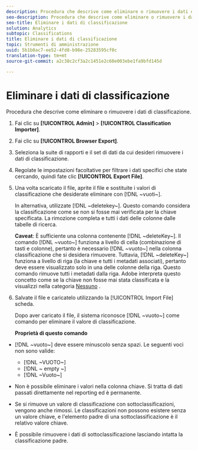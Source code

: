 ```yaml
---
description: Procedura che descrive come eliminare o rimuovere i dati di classificazione.
seo-description: Procedura che descrive come eliminare o rimuovere i dati di classificazione.
seo-title: Eliminare i dati di classificazione
solution: Analytics
subtopic: Classifications
title: Eliminare i dati di classificazione
topic: Strumenti di amministrazione
uuid: 5b1b0ac7-ee52-4fd8-b98e-25283595cf0c
translation-type: tm+mt
source-git-commit: a2c38c2cf3a2c1451e2c60e003ebe1fa9bfd145d

---
```



# Eliminare i dati di classificazione

Procedura che descrive come eliminare o rimuovere i dati di classificazione.

1. Fai clic su **[!UICONTROL Admin]** &gt; **[!UICONTROL Classification Importer]**.
1. Fai clic su **[!UICONTROL Browser Export]**.
1. Seleziona la suite di rapporti e il set di dati da cui desideri rimuovere i dati di classificazione.
1. Regolate le impostazioni facoltative per filtrare i dati specifici che state cercando, quindi fate clic **[!UICONTROL Export File]**.
1. Una volta scaricato il file, aprite il file e sostituite i valori di classificazione che desiderate eliminare con [!DNL ~vuoti~].

   In alternativa, utilizzate [!DNL ~deletekey~]. Questo comando considera la classificazione come se non si fosse mai verificata per la chiave specificata. La rimozione completa e tutti i dati delle colonne dalle tabelle di ricerca.

   **Caveat**: È sufficiente una colonna contenente [!DNL ~deleteKey~]. Il comando [!DNL ~vuoto~] funziona a livello di cella (combinazione di tasti e colonne), pertanto è necessario [!DNL ~vuoto~] nella colonna classificazione che si desidera rimuovere. Tuttavia, [!DNL ~deleteKey~] funziona a livello di riga (la chiave e tutti i metadati associati), pertanto deve essere visualizzato solo in una delle colonne della riga. Questo comando rimuove tutti i metadati dalla riga. Adobe interpreta questo concetto come se la chiave non fosse mai stata classificata e la visualizzi nella categoria [Nessuno](../../../components/c-classifications2/c-classifications-importer/nonclassified-keys.md#concept_233E51DDF3084FF7B7EA89381C73C5FF) .

1. Salvate il file e caricatelo utilizzando la [!UICONTROL Import File] scheda.

   Dopo aver caricato il file, il sistema riconosce [!DNL ~vuoto~] come comando per eliminare il valore di classificazione.

   **Proprietà di questo comando**

* [!DNL ~vuoto~] deve essere minuscolo senza spazi. Le seguenti voci non sono valide:

   * [!DNL ~VUOTO~]
   * [!DNL ~ empty ~]
   * [!DNL ~Vuoto~]

* Non è possibile eliminare i valori nella colonna chiave. Si tratta di dati passati direttamente nel reporting ed è permanente.
* Se si rimuove un valore di classificazione con sottoclassificazioni, vengono anche rimossi. Le classificazioni non possono esistere senza un valore chiave, e l'elemento padre di una sottoclassificazione è il relativo valore chiave.
* È possibile rimuovere i dati di sottoclassificazione lasciando intatta la classificazione padre.

